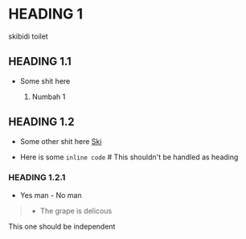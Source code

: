 # HEADING 1

skibidi toilet

## HEADING 1.1

- Some shit here

    1. Numbah 1

## HEADING 1.2

- Some other shit here [Ski](bidi)

- Here is some ` inline code ` # This shouldn't be handled as heading

### HEADING 1.2.1   

- Yes man - No man

> - The grape is delicous

This one should be independent
